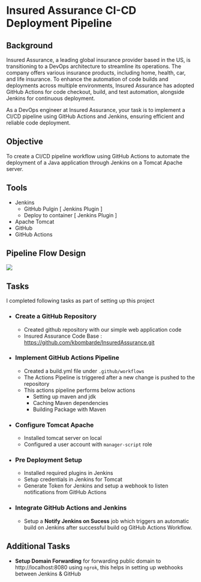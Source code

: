 
# Insured Assurance CI-CD Deployment Pipeline

## Background

Insured Assurance, a leading global insurance provider based in the US, is transitioning to a DevOps architecture to streamline its operations. The company offers various insurance products, including home, health, car, and life insurance. To enhance the automation of code builds and deployments across multiple environments, Insured Assurance has adopted GitHub Actions for code checkout, build, and test automation, alongside Jenkins for continuous deployment.

As a DevOps engineer at Insured Assurance, your task is to implement a CI/CD pipeline using GitHub Actions and Jenkins, ensuring efficient and reliable code deployment.

## Objective

To create a CI/CD pipeline workflow using GitHub Actions to automate the deployment of a Java application through Jenkins on a Tomcat Apache server.

## Tools

- Jenkins
    - GitHub Pulgin [ Jenkins Plugin ]
    - Deploy to container [ Jenkins Plugin ]
- Apache Tomcat
- GitHub
- GitHub Actions

## Pipeline Flow Design
![](https://i.ibb.co/zS0k03y/flow.png)

## Tasks

I completed following tasks as part of setting up this project

- ### Create a GitHub Repository
    - Created github repository with our simple web application code
    - Insured Assurance Code Base : https://github.com/kbombarde/InsuredAssurance.git  
- ### Implement GitHub Actions Pipeline
    - Created a build.yml file under ```.github/workflows```
    - The Actions Pipeline is triggered after a new change is pushed to the repository
    - This actions pipeline performs below actions
        - Setting up maven and jdk
        - Caching Maven dependencies
        - Building Package with Maven
- ### Configure Tomcat Apache
    - Installed tomcat server on local
    - Configured a user account with ```manager-script``` role

- ### Pre Deployment Setup 
    - Installed required plugins in Jenkins
    - Setup credentials in Jenkins for Tomcat
    - Generate Token for Jenkins and setup a webhook to listen notifications from GitHub Actions

- ### Integrate GitHub Actions and Jenkins
    - Setup a **Notify Jenkins on Sucess** job which triggers an automatic build on Jenkins after successful build og GitHub Actions Workflow.

## Additional Tasks
- **Setup Domain Forwarding** for forwarding public domain to http://localhost:8080 using ```ngrok```, this helps in setting up webhooks between Jenkins & GitHub
